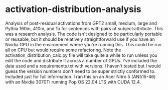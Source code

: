 # activation-distribution-analysis
Analysis of post-residual activations from GPT2 small, medium, large and Pythia 160m, 410m, and 1b for sentences with pairs of subject:attribute. This was a research analysis. The code isn't designed to be particularly portable or reusable, but it should be relatively straightforward use if you have an Nvidia GPU in the environment where you're running this. This could be run all on CPU but would require some refactoring. Note the activation_distribution_calc.py file will take quite a while to run unless you edit the code and distribute it across a number of GPUs. I've included the data used and a requirements.txt with versions. I haven't tested but I would guess the version numbers don't need to be super strictly conformed to. Included just for full information. I ran this on an Acer Nitro 5 (AN515-46) with an Nvidia 3070Ti running Pop OS 22.04 LTS with CUDA 12.4. 
